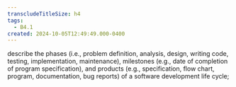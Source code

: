 ```yaml
---
transcludeTitleSize: h4
tags:
  - B4.1
created: 2024-10-05T12:49:49.000-0400
---
```

describe the phases (i.e., problem definition, analysis, design, writing code, testing, implementation, maintenance), milestones (e.g., date of completion of program specification), and products (e.g., specification, flow chart, program, documentation, bug reports) of a software development life cycle;